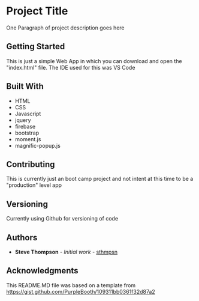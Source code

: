 

# Project Title

One Paragraph of project description goes here

## Getting Started

This is just a simple Web App in which you can download and open the "index.html" file.  The IDE used for this was VS Code

## Built With

* HTML
* CSS
* Javascript
* jquery
* firebase
* bootstrap
* moment.js
* magnific-popup.js

## Contributing

This is currently just an boot camp project and not intent at this time to be a "production" level app

## Versioning
Currently using Github for versioning of code 

## Authors

* **Steve Thompson** - *Initial work* - [sthmpsn](https://github.com/sthmpsn)


## Acknowledgments

This README.MD file was based on a template from https://gist.github.com/PurpleBooth/109311bb0361f32d87a2
